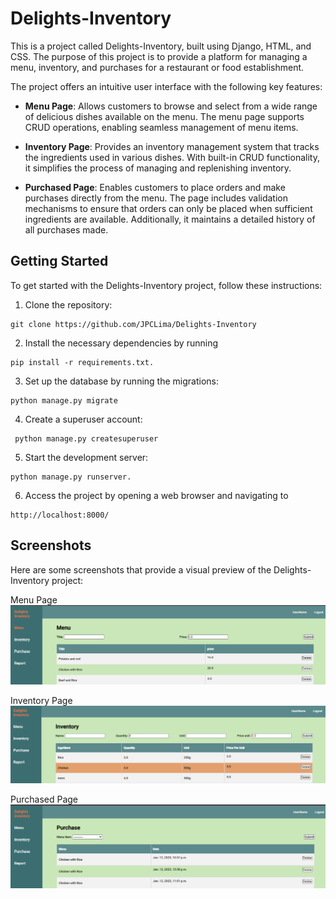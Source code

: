 # Delights-Inventory

This is a project called Delights-Inventory, built using Django, HTML, and CSS. The purpose of this project is to provide a platform for managing a menu, inventory, and purchases for a restaurant or food establishment.

The project offers an intuitive user interface with the following key features:

- **Menu Page**: Allows customers to browse and select from a wide range of delicious dishes available on the menu. The menu page supports CRUD operations, enabling seamless management of menu items.

- **Inventory Page**: Provides an inventory management system that tracks the ingredients used in various dishes. With built-in CRUD functionality, it simplifies the process of managing and replenishing inventory.

- **Purchased Page**: Enables customers to place orders and make purchases directly from the menu. The page includes validation mechanisms to ensure that orders can only be placed when sufficient ingredients are available. Additionally, it maintains a detailed history of all purchases made.

## Getting Started

To get started with the Delights-Inventory project, follow these instructions:

1. Clone the repository:

```
git clone https://github.com/JPCLima/Delights-Inventory
```

2. Install the necessary dependencies by running

```
pip install -r requirements.txt.
```

3. Set up the database by running the migrations:

```
python manage.py migrate
```

4. Create a superuser account:

```
 python manage.py createsuperuser
```

5. Start the development server:

```
python manage.py runserver.
```

6. Access the project by opening a web browser and navigating to

```
http://localhost:8000/
```

## Screenshots

Here are some screenshots that provide a visual preview of the Delights-Inventory project:

Menu Page
![](assets/Screenshot_1.png)

Inventory Page
![](assets/Screenshot_2.png)

Purchased Page
![](assets/Screenshot_3.png)
